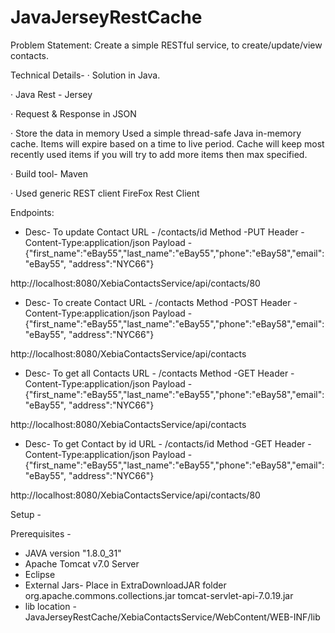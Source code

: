 # JavaJerseyRestCache

Problem Statement: Create a simple RESTful service, to create/update/view contacts.
 
Technical Details- 
· Solution in Java.

· Java Rest - Jersey

· Request & Response in JSON

· Store the data in memory
  Used a simple thread-safe Java in-memory cache. 
  Items will expire based on a time to live period.
  Cache will keep most recently used items if you will try to add more items then max specified. 

· Build tool-  Maven

· Used generic REST client FireFox Rest Client

Endpoints:

- Desc- To update Contact
URL - /contacts/id
Method -PUT 
Header - Content-Type:application/json
Payload - {"first_name":"eBay55","last_name":"eBay55","phone":"eBay58","email":"eBay55", "address":"NYC66"}

http://localhost:8080/XebiaContactsService/api/contacts/80


- Desc- To create Contact
URL - /contacts
Method -POST 
Header - Content-Type:application/json
Payload - {"first_name":"eBay55","last_name":"eBay55","phone":"eBay58","email":"eBay55", "address":"NYC66"}

http://localhost:8080/XebiaContactsService/api/contacts

- Desc- To get all Contacts
URL - /contacts
Method -GET 
Header - Content-Type:application/json
Payload - {"first_name":"eBay55","last_name":"eBay55","phone":"eBay58","email":"eBay55", "address":"NYC66"}

http://localhost:8080/XebiaContactsService/api/contacts

- Desc- To get Contact by id
URL - /contacts/id
Method -GET 
Header - Content-Type:application/json
Payload - {"first_name":"eBay55","last_name":"eBay55","phone":"eBay58","email":"eBay55", "address":"NYC66"}

http://localhost:8080/XebiaContactsService/api/contacts/80


Setup - 

Prerequisites -

- JAVA version "1.8.0_31"
- Apache Tomcat v7.0 Server
- Eclipse
- External Jars- Place in ExtraDownloadJAR folder
  org.apache.commons.collections.jar
  tomcat-servlet-api-7.0.19.jar
- lib location - JavaJerseyRestCache/XebiaContactsService/WebContent/WEB-INF/lib

